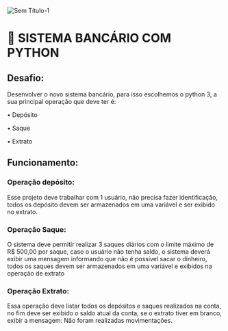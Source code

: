 ![Sem Título-1](https://github.com/M3ndezz/Desafio-Criando-um-sistema-bancario-com-Python/assets/121885868/5211eb34-69f0-4e78-a640-255f69a0d346)
# 🏦 SISTEMA BANCÁRIO COM PYTHON 

## Desafio:

Desenvolver o novo sistema bancário, para isso escolhemos o python 3, a sua principal operação que deve ter é:

   • Depósito
   
   • Saque
   
   • Extrato

## Funcionamento:

### Operação depósito: 
Esse projeto deve trabalhar com 1 usuário, não precisa fazer identificação, todos os depósito devem ser armazenados em uma variável e ser exibido no extrato.

### Operação Saque:
O sistema deve permitir realizar 3 saques diários com o limite máximo de R$ 500,00 por saque, caso o usuário não tenha saldo, o sistema deverá exibir uma mensagem informando que não é possivel sacar o dinheiro, todos os saques devem ser armazenados em uma variável e exibidos na operação de extrato

### Operação Extrato: 
Essa operação deve listar todos os depósitos e saques realizados na conta, no fim deve ser exibido o saldo atual da conta, se o extrato tiver em branco, exibir a mensagem: Não foram realizadas movimentações.
